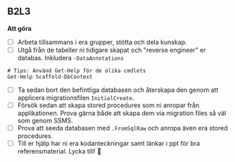 ## B2L3 

**Att göra**
- [ ] Arbeta tillsammans i era grupper, stötta och dela kunskap.
- [ ] Utgå från de tabeller ni tidigare skapat och "reverse engineer" er databas. Inkludera `-DataAnnotations` 
```pwsh
# Tips: Använd Get-Help för de olika cmdlets
Get-Help Scaffold-DbContext
```
- [ ] Ta sedan bort den befintliga databasen och återskapa den genom att applicera migrationsfilen `InitialCreate`.
- [ ] Försök sedan att skapa stored procedures som ni anropar från applikationen. Prova gärna både att skapa dem via migration files så väl som genom SSMS.
- [ ] Prova att seeda databasen med `.FromSqlRaw` och anropa även era stored procedures.
- [ ] Till er hjälp har ni era kodanteckningar samt länkar i ppt för bra referensmaterial.
Lycka till! 🙂  

